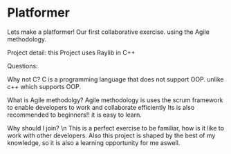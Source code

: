 # Platformer

Lets make a platformer! 
Our first collaborative exercise. using the Agile methodology.

Project detail:
this Project uses Raylib in C++


Questions:

Why not C?
  C is a programming language that does not support OOP. unlike c++ which supports OOP.

What is Agile methodolgy?
  Agile methodology is uses the scrum framework to enable developers to work and collaborate efficiently
  Its is also recommended to beginners!! it is easy to learn.

Why should I join? \n
  This is a perfect exercise to be familiar, how is it like to work with other developers.
  Also this project is shaped by the best of my knowledge, so it is also a learning opportunity for me aswell.
